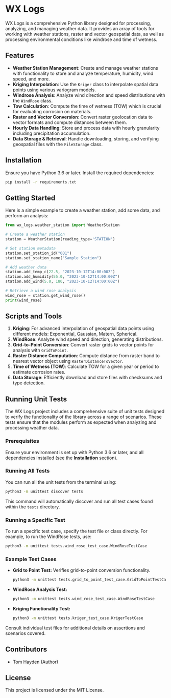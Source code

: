# WX Logs

WX Logs is a comprehensive Python library designed for processing, analyzing, and managing weather data. It provides an array of tools for working with weather stations, raster and vector geospatial data, as well as processing environmental conditions like windrose and time of wetness.

## Features

- **Weather Station Management**: Create and manage weather stations with functionality to store and analyze temperature, humidity, wind speed, and more.
- **Kriging Interpolation**: Use the `Kriger` class to interpolate spatial data points using various variogram models.
- **Windrose Analysis**: Analyze wind direction and speed distributions with the `WindRose` class.
- **Tow Calculation**: Compute the time of wetness (TOW) which is crucial for evaluating corrosion on materials.
- **Raster and Vector Conversion**: Convert raster geolocation data to vector formats and compute distances between them.
- **Hourly Data Handling**: Store and process data with hourly granularity including precipitation accumulation.
- **Data Storage & Retrieval**: Handle downloading, storing, and verifying geospatial files with the `FileStorage` class.

## Installation

Ensure you have Python 3.6 or later. Install the required dependencies:

```bash
pip install -r requirements.txt
```

## Getting Started

Here is a simple example to create a weather station, add some data, and perform an analysis:

```python
from wx_logs.weather_station import WeatherStation

# Create a weather station
station = WeatherStation(reading_type='STATION')

# Set station metadata
station.set_station_id("001")
station.set_station_name("Sample Station")

# Add weather data
station.add_temp_c(22.5, "2023-10-12T14:00:00Z")
station.add_humidity(55.0, "2023-10-12T14:00:00Z")
station.add_wind(5.0, 180, "2023-10-12T14:00:00Z")

# Retrieve a wind rose analysis
wind_rose = station.get_wind_rose()
print(wind_rose)
```

## Scripts and Tools

1. **Kriging**: For advanced interpolation of geospatial data points using different models: Exponential, Gaussian, Matern, Spherical.
2. **WindRose**: Analyze wind speed and direction, generating distributions.
3. **Grid-to-Point Conversion**: Convert raster grids to vector points for analysis with `GridToPoint`.
4. **Raster Distance Computation**: Compute distance from raster band to nearest vector object using `RasterDistanceToVector`.
5. **Time of Wetness (TOW)**: Calculate TOW for a given year or period to estimate corrosion rates.
6. **Data Storage**: Efficiently download and store files with checksums and type detection.

## Running Unit Tests

The WX Logs project includes a comprehensive suite of unit tests designed to verify the functionality of the library across a range of scenarios. These tests ensure that the modules perform as expected when analyzing and processing weather data.

### Prerequisites

Ensure your environment is set up with Python 3.6 or later, and all dependencies installed (see the **Installation** section).

### Running All Tests

You can run all the unit tests from the terminal using:

```bash
python3 -m unittest discover tests
```

This command will automatically discover and run all test cases found within the `tests` directory.

### Running a Specific Test

To run a specific test case, specify the test file or class directly. For example, to run the WindRose tests, use:

```bash
python3 -m unittest tests.wind_rose_test_case.WindRoseTestCase
```

### Example Test Cases

- **Grid to Point Test:** Verifies grid-to-point conversion functionality.
  ```bash
  python3 -m unittest tests.grid_to_point_test_case.GridToPointTestCase
  ```
- **WindRose Analysis Test:**
  ```bash
  python3 -m unittest tests.wind_rose_test_case.WindRoseTestCase
  ```
- **Kriging Functionality Test:**
  ```bash
  python3 -m unittest tests.kriger_test_case.KrigerTestCase
  ```

Consult individual test files for additional details on assertions and scenarios covered.

## Contributors

- Tom Hayden (Author)

## License

This project is licensed under the MIT License.
